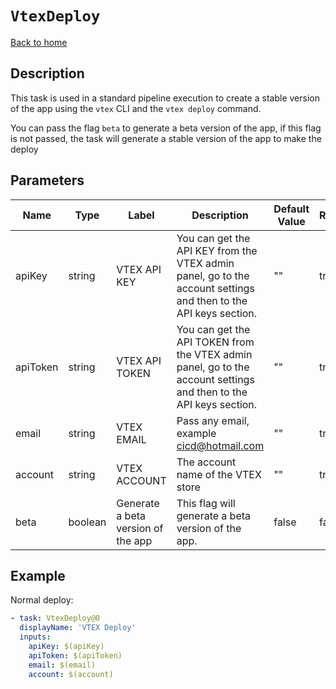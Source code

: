 # `VtexDeploy`

[Back to home](../../../README.md)

## Description

This task is used in a standard pipeline execution to create a stable version of the app using the `vtex` CLI and the `vtex deploy` command.

You can pass the flag `beta` to generate a beta version of the app, if this flag is not passed, the task will generate a stable version of the app to make the deploy

## Parameters

| Name     | Type    | Label                              | Description                                                                                                       | Default Value | Required |
| -------- | ------- | ---------------------------------- | ----------------------------------------------------------------------------------------------------------------- | ------------- | -------- |
| apiKey   | string  | VTEX API KEY                       | You can get the API KEY from the VTEX admin panel, go to the account settings and then to the API keys section.   | ""            | true     |
| apiToken | string  | VTEX API TOKEN                     | You can get the API TOKEN from the VTEX admin panel, go to the account settings and then to the API keys section. | ""            | true     |
| email    | string  | VTEX EMAIL                         | Pass any email, example cicd@hotmail.com                                                                          | ""            | true     |
| account  | string  | VTEX ACCOUNT                       | The account name of the VTEX store                                                                                | ""            | true     |
| beta     | boolean | Generate a beta version of the app | This flag will generate a beta version of the app.                                                                | false         | false    |

## Example

Normal deploy:

```yaml
- task: VtexDeploy@0
  displayName: 'VTEX Deploy'
  inputs:
    apiKey: $(apiKey)
    apiToken: $(apiToken)
    email: $(email)
    account: $(account)
```
